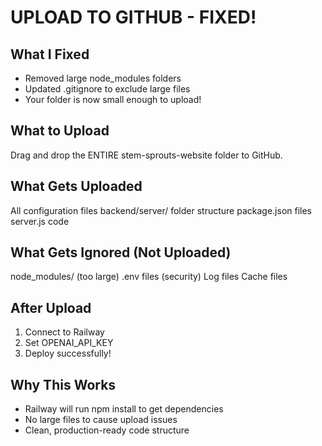 ﻿#  UPLOAD TO GITHUB - FIXED!

##  What I Fixed

- Removed large node_modules folders
- Updated .gitignore to exclude large files
- Your folder is now small enough to upload!

##  What to Upload

Drag and drop the ENTIRE stem-sprouts-website folder to GitHub.

##  What Gets Uploaded

 All configuration files
 backend/server/ folder structure
 package.json files
 server.js code

##  What Gets Ignored (Not Uploaded)

 node_modules/ (too large)
 .env files (security)
 Log files
 Cache files

##  After Upload

1. Connect to Railway
2. Set OPENAI_API_KEY
3. Deploy successfully!

##  Why This Works

- Railway will run npm install to get dependencies
- No large files to cause upload issues
- Clean, production-ready code structure

